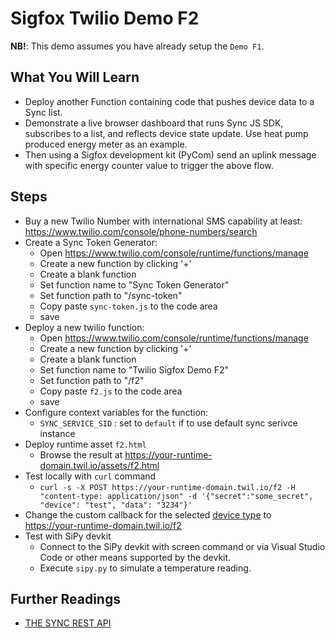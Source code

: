 # Sigfox Twilio Demo F2

**NB!**: This demo assumes you have already setup the `Demo F1`.

## What You Will Learn

* Deploy another Function containing code that pushes device data to a Sync list.
* Demonstrate a live browser dashboard that runs Sync JS SDK, subscribes to a list, and reflects device state update. Use heat pump produced energy meter as an example.
* Then using a Sigfox development kit (PyCom) send an uplink message with specific energy counter value to trigger the above flow.

## Steps

- Buy a new Twilio Number with international SMS capability at least: https://www.twilio.com/console/phone-numbers/search
- Create a Sync Token Generator:
    - Open https://www.twilio.com/console/runtime/functions/manage
    - Create a new function by clicking '+'
    - Create a blank function
    - Set function name to "Sync Token Generator"
    - Set function path to "/sync-token"
    - Copy paste `sync-token.js` to the code area
    - save
- Deploy a new twilio function:
    - Open https://www.twilio.com/console/runtime/functions/manage
    - Create a new function by clicking '+'
    - Create a blank function
    - Set function name to "Twilio Sigfox Demo F2"
    - Set function path to "/f2"
    - Copy paste `f2.js` to the code area
    - save
- Configure context variables for the function:
    - `SYNC_SERVICE_SID` : set to `default` if to use default sync serivce instance
- Deploy runtime asset `f2.html`
    - Browse the result at https://your-runtime-domain.twil.io/assets/f2.html
- Test locally with `curl` command
    - `curl -s -X POST https://your-runtime-domain.twil.io/f2 -H "content-type: application/json" -d '{"secret":"some_secret", "device": "test", "data": "3234"}'`
- Change the custom callback for the selected [device type](https://backend.sigfox.com/devicetype/) to https://your-runtime-domain.twil.io/f2
- Test with SiPy devkit
    - Connect to the SiPy devkit with screen command or via Visual Studio Code or other means supported by the devkit.
    - Execute `sipy.py` to simulate a temperature reading.

## Further Readings

- [THE SYNC REST API](https://www.twilio.com/docs/api/sync/rest)

